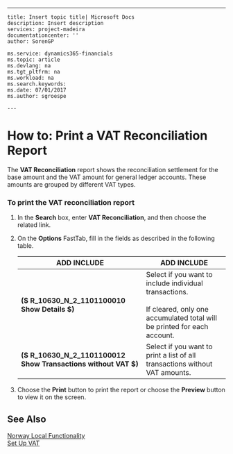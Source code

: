 ---
    title: Insert topic title| Microsoft Docs
    description: Insert description
    services: project-madeira
    documentationcenter: ''
    author: SorenGP

    ms.service: dynamics365-financials
    ms.topic: article
    ms.devlang: na
    ms.tgt_pltfrm: na
    ms.workload: na
    ms.search.keywords:
    ms.date: 07/01/2017
    ms.author: sgroespe

    ---
# How to: Print a VAT Reconciliation Report
The **VAT Reconciliation** report shows the reconciliation settlement for the base amount and the VAT amount for general ledger accounts. These amounts are grouped by different VAT types.  
  
### To print the VAT reconciliation report  
  
1.  In the **Search** box, enter **VAT Reconciliation**, and then choose the related link.  
  
2.  On the **Options** FastTab, fill in the fields as described in the following table.  
  
    |ADD INCLUDE<!--[!INCLUDE[bp_tablefield](../../ApplicationDesign/includes/bp_tablefield_md.md)]-->|ADD INCLUDE<!--[!INCLUDE[bp_tabledescription](../../ApplicationDesign/includes/bp_tabledescription_md.md)]-->|  
    |---------------------------------|---------------------------------------|  
    |**\($ R\_10630\_N\_2\_1101100010 Show Details $\)**|Select if you want to include individual transactions.<br /><br /> If cleared, only one accumulated total will be printed for each account.|  
    |**\($ R\_10630\_N\_2\_1101100012 Show Transactions without VAT $\)**|Select if you want to print a list of all transactions without VAT amounts.|  
  
3.  Choose the **Print** button to print the report or choose the **Preview** button to view it on the screen.  
  
## See Also  
 [Norway Local Functionality](../../LocalFunctionalityForMicrosoftDynamicsNav2016/Norway/norway-local-functionality.md)   
 [Set Up VAT](../../Finance/set-up-vat.md)